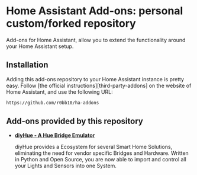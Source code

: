 # Home Assistant Add-ons: personal custom/forked repository

Add-ons for Home Assistant, allow you to extend the functionality around your Home Assistant setup. 

## Installation

Adding this add-ons repository to your Home Assistant instance is
pretty easy. Follow [the official instructions][third-party-addons] on the
website of Home Assistant, and use the following URL:

```txt
https://github.com/r0bb10/ha-addons
```


## Add-ons provided by this repository

- **[diyHue - A Hue Bridge Emulator](/diyhue/README.md)**

    diyHue provides a Ecosystem for several Smart Home Solutions, eliminating the need for vendor specific Bridges and Hardware. Written in Python and Open Source, you are now able to import and control all your Lights and Sensors into one System.


